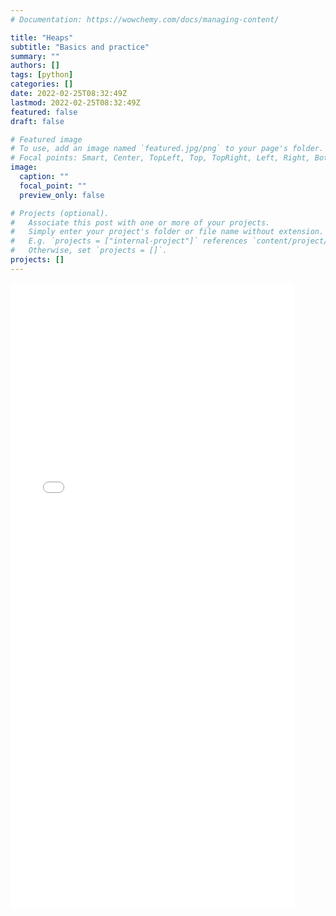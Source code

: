 ```yaml
---
# Documentation: https://wowchemy.com/docs/managing-content/

title: "Heaps"
subtitle: "Basics and practice"
summary: ""
authors: []
tags: [python]
categories: []
date: 2022-02-25T08:32:49Z
lastmod: 2022-02-25T08:32:49Z
featured: false
draft: false

# Featured image
# To use, add an image named `featured.jpg/png` to your page's folder.
# Focal points: Smart, Center, TopLeft, Top, TopRight, Left, Right, BottomLeft, Bottom, BottomRight.
image:
  caption: ""
  focal_point: ""
  preview_only: false

# Projects (optional).
#   Associate this post with one or more of your projects.
#   Simply enter your project's folder or file name without extension.
#   E.g. `projects = ["internal-project"]` references `content/project/deep-learning/index.md`.
#   Otherwise, set `projects = []`.
projects: []
---
```


 <iframe
       src="./heaps.html"
       width="90%"
       height="1000px"
       style="border:none;">
 </iframe>
